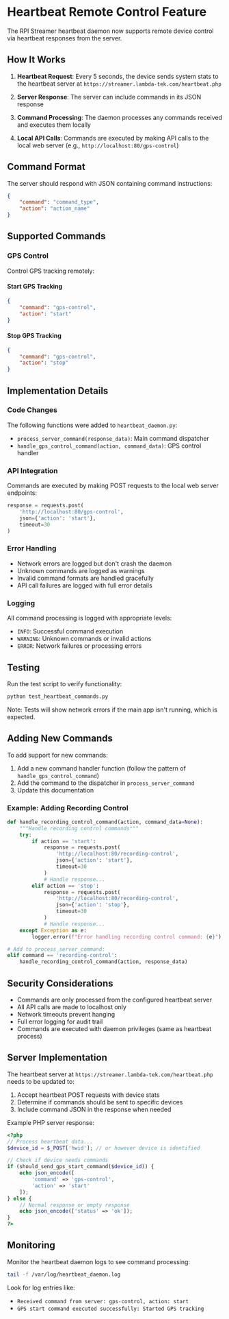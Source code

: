 # Heartbeat Remote Control Feature

The RPI Streamer heartbeat daemon now supports remote device control via heartbeat responses from the server.

## How It Works

1. **Heartbeat Request**: Every 5 seconds, the device sends system stats to the heartbeat server at `https://streamer.lambda-tek.com/heartbeat.php`

2. **Server Response**: The server can include commands in its JSON response

3. **Command Processing**: The daemon processes any commands received and executes them locally

4. **Local API Calls**: Commands are executed by making API calls to the local web server (e.g., `http://localhost:80/gps-control`)

## Command Format

The server should respond with JSON containing command instructions:

```json
{
    "command": "command_type",
    "action": "action_name"
}
```

## Supported Commands

### GPS Control

Control GPS tracking remotely:

#### Start GPS Tracking
```json
{
    "command": "gps-control",
    "action": "start"
}
```

#### Stop GPS Tracking
```json
{
    "command": "gps-control",
    "action": "stop"
}
```

## Implementation Details

### Code Changes

The following functions were added to `heartbeat_daemon.py`:

- `process_server_command(response_data)`: Main command dispatcher
- `handle_gps_control_command(action, command_data)`: GPS control handler

### API Integration

Commands are executed by making POST requests to the local web server endpoints:

```python
response = requests.post(
    'http://localhost:80/gps-control',
    json={'action': 'start'},
    timeout=30
)
```

### Error Handling

- Network errors are logged but don't crash the daemon
- Unknown commands are logged as warnings
- Invalid command formats are handled gracefully
- API call failures are logged with full error details

### Logging

All command processing is logged with appropriate levels:

- `INFO`: Successful command execution
- `WARNING`: Unknown commands or invalid actions  
- `ERROR`: Network failures or processing errors

## Testing

Run the test script to verify functionality:

```bash
python test_heartbeat_commands.py
```

Note: Tests will show network errors if the main app isn't running, which is expected.

## Adding New Commands

To add support for new commands:

1. Add a new command handler function (follow the pattern of `handle_gps_control_command`)
2. Add the command to the dispatcher in `process_server_command`
3. Update this documentation

### Example: Adding Recording Control

```python
def handle_recording_control_command(action, command_data=None):
    """Handle recording control commands"""
    try:
        if action == 'start':
            response = requests.post(
                'http://localhost:80/recording-control',
                json={'action': 'start'},
                timeout=30
            )
            # Handle response...
        elif action == 'stop':
            response = requests.post(
                'http://localhost:80/recording-control', 
                json={'action': 'stop'},
                timeout=30
            )
            # Handle response...
    except Exception as e:
        logger.error(f"Error handling recording control command: {e}")

# Add to process_server_command:
elif command == 'recording-control':
    handle_recording_control_command(action, response_data)
```

## Security Considerations

- Commands are only processed from the configured heartbeat server
- All API calls are made to localhost only
- Network timeouts prevent hanging
- Full error logging for audit trail
- Commands are executed with daemon privileges (same as heartbeat process)

## Server Implementation

The heartbeat server at `https://streamer.lambda-tek.com/heartbeat.php` needs to be updated to:

1. Accept heartbeat POST requests with device stats
2. Determine if commands should be sent to specific devices
3. Include command JSON in the response when needed

Example PHP server response:
```php
<?php
// Process heartbeat data...
$device_id = $_POST['hwid']; // or however device is identified

// Check if device needs commands
if (should_send_gps_start_command($device_id)) {
    echo json_encode([
        'command' => 'gps-control',
        'action' => 'start'
    ]);
} else {
    // Normal response or empty response
    echo json_encode(['status' => 'ok']);
}
?>
```

## Monitoring

Monitor the heartbeat daemon logs to see command processing:

```bash
tail -f /var/log/heartbeat_daemon.log
```

Look for log entries like:
- `Received command from server: gps-control, action: start`
- `GPS start command executed successfully: Started GPS tracking`